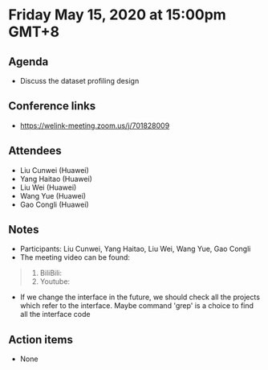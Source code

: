 # Friday May 15, 2020 at 15:00pm GMT+8

## Agenda
* Discuss the dataset profiling design
## Conference links
* https://welink-meeting.zoom.us/j/701828009

## Attendees 
* Liu Cunwei (Huawei)
* Yang Haitao (Huawei)
* Liu Wei (Huawei)
* Wang Yue (Huawei)
* Gao Congli (Huawei)

## Notes
* Participants: Liu Cunwei, Yang Haitao, Liu Wei, Wang Yue, Gao Congli
* The meeting video can be found:
> 1. BiliBili: 
> 2. Youtube: 
* If we change the interface in the future, we should check all the projects which refer to the interface. Maybe command 'grep' is a choice to find all the interface code

## Action items
* None
